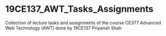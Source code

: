# 19CE137_AWT_Tasks_Assignments

Collection of lecture tasks and assignments of the course CE377 Advanced Web Technology (AWT) done by 19CE137 Priyansh Shah
